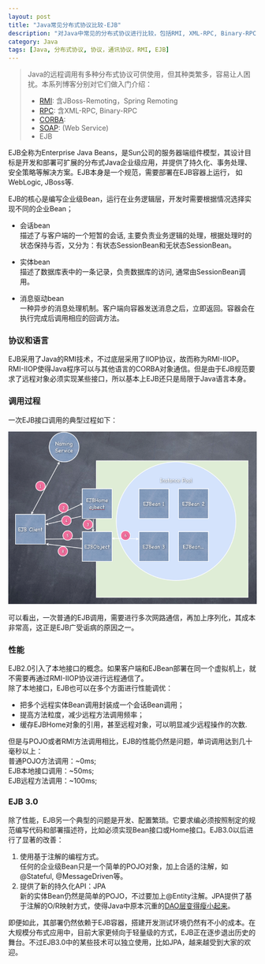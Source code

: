 ```yaml
---
layout: post
title: "Java常见分布式协议比较-EJB"
description: "对Java中常见的分布式协议进行比较，包括RMI, XML-RPC, Binary-RPC, Hessian, Burlap, JBoss-Remoting, Http Invoker, Deiban, SOAP, EJB, JMS, CORBA"
category: Java
tags: [Java, 分布式协议, 协议，通讯协议，RMI, EJB]
---
```


> Java的远程调用有多种分布式协议可供使用，但其种类繁多，容易让人困扰。本系列博客分别对它们做入门介绍：
> * [RMI](http://xiaoqing.me/2012/12/19/protocols-rmi/): 含JBoss-Remoting，Spring Remoting
> * [RPC]("/"): 含XML-RPC, Binary-RPC
> * [CORBA]("/"): 
> * [SOAP]("/"): (Web Service)
> * EJB 


EJB全称为Enterprise Java Beans，是Sun公司的服务器端组件模型，其设计目标是开发和部署可扩展的分布式Java企业级应用，并提供了持久化、事务处理、安全策略等解决方案。EJB本身是一个规范，需要部署在EJB容器上运行， 如WebLogic, JBoss等.

EJB的核心是编写企业级Bean，运行在业务逻辑层，开发时需要根据情况选择实现不同的企业Bean；

* 会话bean   
描述了与客户端的一个短暂的会话, 主要负责业务逻辑的处理，根据处理时的状态保持与否，又分为：有状态SessionBean和无状态SessionBean。  

* 实体bean   
描述了数据库表中的一条记录，负责数据库的访问, 通常由SessionBean调用。

* 消息驱动bean  
一种异步的消息处理机制。客户端向容器发送消息之后，立即返回。容器会在执行完成后调用相应的回调方法。

### 协议和语言
EJB采用了Java的RMI技术，不过底层采用了IIOP协议，故而称为RMI-IIOP。RMI-IIOP使得Java程序可以与其他语言的CORBA对象通信。但是由于EJB规范要求了远程对象必须实现某些接口，所以基本上EJB还只是局限于Java语言本身。

### 调用过程
一次EJB接口调用的典型过程如下：

<p class="image-container big">
<a href="#"><img alt="Select css media from webDeveloper" src="/assets/images/protocols-ejb-method-call.png"></a>
</p>

可以看出，一次普通的EJB调用，需要进行多次网路通信，再加上序列化，其成本非常高，这正是EJB广受诟病的原因之一。

### 性能
EJB2.0引入了本地接口的概念。如果客户端和EJBean部署在同一个虚拟机上，就不需要再通过RMI-IIOP协议进行远程通信了。  
除了本地接口，EJB也可以在多个方面进行性能调优：  
* 把多个远程实体Bean调用封装成一个会话Bean调用；  
* 提高方法粒度，减少远程方法调用频率；  
* 缓存EJBHome对象的引用，甚至远程对象，可以明显减少远程操作的次数.  

但是与POJO或者RMI方法调用相比，EJB的性能仍然是问题，单词调用达到几十毫秒以上：  
普通POJO方法调用：~0ms;  
EJB本地接口调用：~50ms;  
EJB远程方法调用：~100ms;  

### EJB 3.0
除了性能，EJB另一个典型的问题是开发、配置繁琐。它要求编必须按照制定的规范编写代码和部署描述符，比如必须实现Bean接口或Home接口。EJB3.0以后进行了显著的改善：  
1. 使用基于注解的编程方式。  
任何的企业级Bean只是一个简单的POJO对象，加上合适的注解，如@Stateful, @MessageDriven等。  
2. 提供了新的持久化API：JPA  
新的实体Bean仍然是简单的POJO，不过要加上@Entity注解。JPA提供了基于注解的O/R映射方式，使得Java中原本沉重的[DAO层变得瘦小起来](http://www.adam-bien.com/roller/abien/entry/jpa_ejb3_killed_the_dao)。

即便如此，其部署仍然依赖于EJB容器，搭建开发测试环境仍然有不小的成本。在大规模分布式应用中，目前大家更倾向于轻量级的方式，EJB正在逐步退出历史的舞台。不过EJB3.0中的某些技术可以独立使用，比如JPA，越来越受到大家的欢迎。


